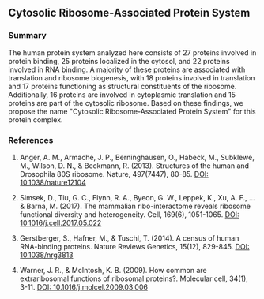 ## Cytosolic Ribosome-Associated Protein System

### Summary

The human protein system analyzed here consists of 27 proteins involved in protein binding, 25 proteins localized in the cytosol, and 22 proteins involved in RNA binding. A majority of these proteins are associated with translation and ribosome biogenesis, with 18 proteins involved in translation and 17 proteins functioning as structural constituents of the ribosome. Additionally, 16 proteins are involved in cytoplasmic translation and 15 proteins are part of the cytosolic ribosome. Based on these findings, we propose the name "Cytosolic Ribosome-Associated Protein System" for this protein complex.

### References

1. Anger, A. M., Armache, J. P., Berninghausen, O., Habeck, M., Subklewe, M., Wilson, D. N., & Beckmann, R. (2013). Structures of the human and Drosophila 80S ribosome. Nature, 497(7447), 80-85. [DOI: 10.1038/nature12104](https://doi.org/10.1038/nature12104)

2. Simsek, D., Tiu, G. C., Flynn, R. A., Byeon, G. W., Leppek, K., Xu, A. F., ... & Barna, M. (2017). The mammalian ribo-interactome reveals ribosome functional diversity and heterogeneity. Cell, 169(6), 1051-1065. [DOI: 10.1016/j.cell.2017.05.022](https://doi.org/10.1016/j.cell.2017.05.022)

3. Gerstberger, S., Hafner, M., & Tuschl, T. (2014). A census of human RNA-binding proteins. Nature Reviews Genetics, 15(12), 829-845. [DOI: 10.1038/nrg3813](https://doi.org/10.1038/nrg3813)

4. Warner, J. R., & McIntosh, K. B. (2009). How common are extraribosomal functions of ribosomal proteins?. Molecular cell, 34(1), 3-11. [DOI: 10.1016/j.molcel.2009.03.006](https://doi.org/10.1016/j.molcel.2009.03.006)